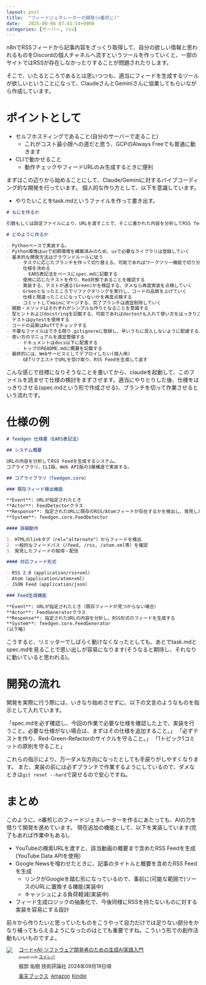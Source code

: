 ```yaml
---
layout: post
title:  "フィードジェネレーターの開発(n番煎じ)"
date:   2025-08-06 07:41:54+0900
categories: [サーバー, rss]
---
```

n8nでRSSフィードから記事内容をざっくり取得して、自分の欲しい情報と思われるものをDiscordの個人チャネルへ流すというツールを作っていくと、一部のサイトではRSSが存在しなかったりすることが問題されたりします。

そこで、いたるところであるとは思いつつも、適当にフィードを生成するツールが欲しいということになって、ClaudeさんとGeminiさんに協業してもらいながら作成しています。
<!--more-->

# ポイントとして

- セルフホスティングであること(自分のサーバーで走ること)
  - これがコスト最小限への道だと思う、GCPのAlways Freeでも普通に動きます
- CLIで動かせること
  - 動作チェックやフィードURLのみ生成するときに便利

まずはこの辺りから始めることにして、Claude/Geminiに対するバイブコーディング的な開発を行っています。
個人的な作り方として、以下を意識しています。

- やりたいことをtask.mdというファイルを作って書き出す。

```markdown task.md
# なにを作るか

引数もしくは設定ファイルにより、URLを渡すことで、そこに書かれた内容を分析してRSS feedを生成・出力するプログラム。

# どのように作るか

- Pythonベースで実装する。
- Python環境はuvで初期環境を構築済みのため、uvで必要なライブラリは登録していく
- 基本的な開発方法はグラウンドルールに従う
    - タスクに応じたブランチを作って切り替える、可能であればワークツリー機能で切り分けることで並列化も検討する
    - 仕様を決める
      - EARS表記法をベースにspec.mdに記載する
    - 使用に応じたテストを作り、Red状態であることを確認する
    - 実装する、テストが通る(Green)かを検証する、ダメなら再度実装を点検していく
    - Greenとなったところでリファクタリングを実行し、コードの品質を上げていく
    - 仕様と間違ったことになっていないかを再度点検する
    - コミットしてmainにマージする、完了ブランチは適宜削除していく
- 関数・メソッドはそれぞれがシンプルな作りとなることを意識する
- 型ヒントおよびdocstringを記載する、可能であればdoctestも入れて使い方をはっきりさせておく
- テストはpytestを使用する
- コードの品質はRuffでチェックする
- 不要なファイルはできる限り.gitignoreに登録し、早いうちに混入しないように配慮する、場合によってはfilter-branchを使用して対応する
- 使い方のマニュアルを適宜整備する
    - ドキュメントはdocs以下に配置する
    - トップのREADME.mdに概要を記載する
- 最終的には、Webサービスとしてデプロイしたい(個人用)
    - GETリクエストでURLを受け取り、RSS Feedを生成して返す
```

こんな感じで目標になりそうなことを書いてから、claudeを起動して、このファイルを読ませて仕様の検討をまずさせます。適当にやりとりした後、仕様をはっきりさせる(spec.mdという形で作成させる)、ブランチを切って作業させるという流れです。

# 仕様の例

```markdown spec.md
# feedgen 仕様書（EARS表記法）

## システム概要

URLの内容を分析してRSS Feedを生成するシステム。
コアライブラリ、CLI版、Web API版の3層構造で実装する。

## コアライブラリ（feedgen.core）

### 既存フィード検出機能

**Event**: URLが指定されたとき
**Actor**: FeedDetectorクラス
**Response**: 指定されたURLに既存のRSS/Atomフィードが存在するかを検出し、発見した場合は代理取得する
**System**: feedgen.core.FeedDetector

#### 詳細動作

1. HTMLのlinkタグ（rel="alternate"）からフィードを検出
2. 一般的なフィードパス（/feed, /rss, /atom.xml等）を確認
3. 発見したフィードの取得・配信

#### 対応フィード形式

- RSS 2.0（application/rss+xml）
- Atom（application/atom+xml）
- JSON Feed（application/json）

### Feed生成機能

**Event**: URLが指定されたとき（既存フィードが見つからない場合）
**Actor**: FeedGeneratorクラス
**Response**: 指定されたURLの内容を分析し、RSS形式のフィードを生成する
**System**: feedgen.core.FeedGenerator
(以下略)
```

こうすると、リミッターでしばらく動けなくなったとしても、あとでtask.mdとspec.mdを見ることで思い出しが容易になります(そうなると期待し、それなりに動いていると思われる)。

# 開発の流れ

開発を実際に行う際には、いきなり始めさせずに、以下の文言のようなものを指示として入れています。

「spec.mdを必ず確認し、今回の作業で必要な仕様を確認した上で、実装を行うこと。必要な仕様がない場合は、まずはその仕様を追加すること。」
「必ずテストを作り、Red-Green-Refactorのサイクルを守ること。」
「1トピック1コミットの原則を守ること」

これらの指示により、万一ダメな方向になったとしても手戻りがしやすくなります。
また、実装の前には必ずブランチで作業するようにしているので、ダメなときは`git reset --hard`で戻せるので安心ですね。

# まとめ

このように、n番煎じのフィードジェネレーターを作るにあたっても、AIの力を借りて開発を進めています。
現在追加の機能として、以下を実装しています(完了もあれば作業中もある)。

- YouTubeの検索URLを渡すと、該当動画の概要まで含めたRSS Feedを生成(YouTube Data APIを使用)
- Google Newsを喰わせたときに、記事のタイトルと概要を含めたRSS Feedを生成
  - リンクがGoogleを踏む形になっているので、事前に(可能な範囲で)ソースのURLに置換する機能(実装中)
  - キャッシュによる負荷軽減(実装中)
- フィード生成ロジックの抽象化で、今後同様にRSSを持たないものに対する実装を容易にする設計

前々から作りたいと思っていたものをこうやって自力だけでは足りない部分をかなり補ってもらえるようになったのはとても重要ですね。こういう形での創作活動もいいものですよ。

<div class="booklink-box" style="text-align:left;padding-bottom:20px;font-size:small;zoom: 1;overflow: hidden;"><div class="booklink-image" style="float:left;margin:0 15px 10px 0;"><a href="//af.moshimo.com/af/c/click?a_id=1175594&p_id=56&pc_id=56&pl_id=637&s_v=b5Rz2P0601xu&url=http%3A%2F%2Fbooks.rakuten.co.jp%2Frb%2F17974210%2F%3Frafcid%3Dwsc_b_bs_1051722217600006323" target="_blank" ><img src="https://thumbnail.image.rakuten.co.jp/@0_mall/book/cabinet/4845/9784297144845_1_3.jpg?_ex=200x200" style="border: none;" /></a><img src="//i.moshimo.com/af/i/impression?a_id=1175594&p_id=56&pc_id=56&pl_id=637" width="1" height="1" style="border:none;"></div><div class="booklink-info" style="line-height:120%;zoom: 1;overflow: hidden;"><div class="booklink-name" style="margin-bottom:10px;line-height:120%"><a href="//af.moshimo.com/af/c/click?a_id=1175594&p_id=56&pc_id=56&pl_id=637&s_v=b5Rz2P0601xu&url=http%3A%2F%2Fbooks.rakuten.co.jp%2Frb%2F17974210%2F%3Frafcid%3Dwsc_b_bs_1051722217600006323" target="_blank" >コード×AI-ソフトウェア開発者のための生成AI実践入門</a><img src="//i.moshimo.com/af/i/impression?a_id=1175594&p_id=56&pc_id=56&pl_id=637" width="1" height="1" style="border:none;"><div class="booklink-powered-date" style="font-size:8pt;margin-top:5px;font-family:verdana;line-height:120%">posted with <a href="https://yomereba.com" rel="nofollow" target="_blank">ヨメレバ</a></div></div><div class="booklink-detail" style="margin-bottom:5px;">服部 佑樹 技術評論社 2024年09月19日頃    </div><div class="booklink-link2" style="margin-top:10px;"><div class="shoplinkrakuten" style="display:inline;margin-right:5px"><a href="//af.moshimo.com/af/c/click?a_id=1175594&p_id=56&pc_id=56&pl_id=637&s_v=b5Rz2P0601xu&url=http%3A%2F%2Fbooks.rakuten.co.jp%2Frb%2F17974210%2F%3Frafcid%3Dwsc_b_bs_1051722217600006323" target="_blank" >楽天ブックス</a><img src="//i.moshimo.com/af/i/impression?a_id=1175594&p_id=56&pc_id=56&pl_id=637" width="1" height="1" style="border:none;"></div><div class="shoplinkamazon" style="display:inline;margin-right:5px"><a href="//af.moshimo.com/af/c/click?a_id=920708&p_id=170&pc_id=185&pl_id=4062&s_v=b5Rz2P0601xu&url=https%3A%2F%2Fwww.amazon.co.jp%2Fexec%2Fobidos%2FASIN%2F4297144840" target="_blank" >Amazon</a></div><div class="shoplinkkindle" style="display:inline;margin-right:5px"><a href="//af.moshimo.com/af/c/click?a_id=920708&p_id=170&pc_id=185&pl_id=4062&s_v=b5Rz2P0601xu&url=https%3A%2F%2Fwww.amazon.co.jp%2Fgp%2Fsearch%3Fkeywords%3D%25E3%2582%25B3%25E3%2583%25BC%25E3%2583%2589%25C3%2597AI-%25E3%2582%25BD%25E3%2583%2595%25E3%2583%2588%25E3%2582%25A6%25E3%2582%25A7%25E3%2582%25A2%25E9%2596%258B%25E7%2599%25BA%25E8%2580%2585%25E3%2581%25AE%25E3%2581%259F%25E3%2582%2581%25E3%2581%25AE%25E7%2594%259F%25E6%2588%2590AI%25E5%25AE%259F%25E8%25B7%25B5%25E5%2585%25A5%25E9%2596%2580%26__mk_ja_JP%3D%2583J%2583%255E%2583J%2583i%26url%3Dnode%253D2275256051" target="_blank" >Kindle</a></div>                              	  	  	  	  	</div></div><div class="booklink-footer" style="clear: left"></div></div>
